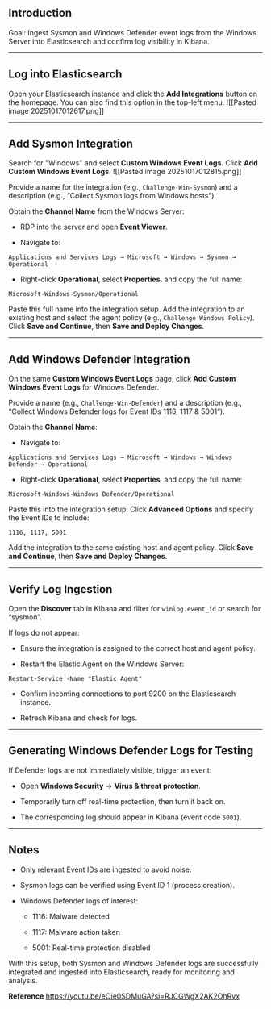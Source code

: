 
## Introduction

Goal: Ingest Sysmon and Windows Defender event logs from the Windows Server into Elasticsearch and confirm log visibility in Kibana.

---

## Log into Elasticsearch

Open your Elasticsearch instance and click the **Add Integrations** button on the homepage. You can also find this option in the top-left menu.
![[Pasted image 20251017012617.png]]

---

## Add Sysmon Integration

Search for "Windows" and select **Custom Windows Event Logs**. Click **Add Custom Windows Event Logs**.
![[Pasted image 20251017012815.png]]

Provide a name for the integration (e.g., `Challenge-Win-Sysmon`) and a description (e.g., “Collect Sysmon logs from Windows hosts”).

Obtain the **Channel Name** from the Windows Server:

- RDP into the server and open **Event Viewer**.
    
- Navigate to:
    

`Applications and Services Logs → Microsoft → Windows → Sysmon → Operational`

- Right-click **Operational**, select **Properties**, and copy the full name:
    

`Microsoft-Windows-Sysmon/Operational`

Paste this full name into the integration setup. Add the integration to an existing host and select the agent policy (e.g., `Challenge Windows Policy`). Click **Save and Continue**, then **Save and Deploy Changes**.

---

## Add Windows Defender Integration

On the same **Custom Windows Event Logs** page, click **Add Custom Windows Event Logs** for Windows Defender.

Provide a name (e.g., `Challenge-Win-Defender`) and a description (e.g., “Collect Windows Defender logs for Event IDs 1116, 1117 & 5001”).

Obtain the **Channel Name**:

- Navigate to:
    

`Applications and Services Logs → Microsoft → Windows → Windows Defender → Operational`

- Right-click **Operational**, select **Properties**, and copy the full name:
    

`Microsoft-Windows-Windows Defender/Operational`

Paste this into the integration setup. Click **Advanced Options** and specify the Event IDs to include:

`1116, 1117, 5001`

Add the integration to the same existing host and agent policy. Click **Save and Continue**, then **Save and Deploy Changes**.

---

## Verify Log Ingestion

Open the **Discover** tab in Kibana and filter for `winlog.event_id` or search for “sysmon”.

If logs do not appear:

- Ensure the integration is assigned to the correct host and agent policy.
    
- Restart the Elastic Agent on the Windows Server:
    

`Restart-Service -Name "Elastic Agent"`

- Confirm incoming connections to port 9200 on the Elasticsearch instance.
    
- Refresh Kibana and check for logs.
    

---

## Generating Windows Defender Logs for Testing

If Defender logs are not immediately visible, trigger an event:

- Open **Windows Security** → **Virus & threat protection**.
    
- Temporarily turn off real-time protection, then turn it back on.
    
- The corresponding log should appear in Kibana (event code `5001`).
    

---

## Notes

- Only relevant Event IDs are ingested to avoid noise.
    
- Sysmon logs can be verified using Event ID 1 (process creation).
    
- Windows Defender logs of interest:
    
    - 1116: Malware detected
        
    - 1117: Malware action taken
        
    - 5001: Real-time protection disabled
        

With this setup, both Sysmon and Windows Defender logs are successfully integrated and ingested into Elasticsearch, ready for monitoring and analysis.

**Reference**
https://youtu.be/eOie0SDMuGA?si=RJCGWgX2AK2OhRvx